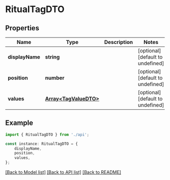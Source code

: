 # RitualTagDTO


## Properties

Name | Type | Description | Notes
------------ | ------------- | ------------- | -------------
**displayName** | **string** |  | [optional] [default to undefined]
**position** | **number** |  | [optional] [default to undefined]
**values** | [**Array&lt;TagValueDTO&gt;**](TagValueDTO.md) |  | [optional] [default to undefined]

## Example

```typescript
import { RitualTagDTO } from './api';

const instance: RitualTagDTO = {
    displayName,
    position,
    values,
};
```

[[Back to Model list]](../README.md#documentation-for-models) [[Back to API list]](../README.md#documentation-for-api-endpoints) [[Back to README]](../README.md)
